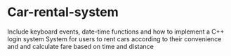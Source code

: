 # Car-rental-system
Include keyboard events, date-time functions and how to implement a C++ login system
System for users to rent cars according to their convenience and and calculate fare based on time and distance
